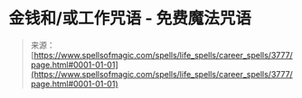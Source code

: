 <!--yml

category: 未分类

date: 2024-06-12 18:37:30

-->

# **金钱和/或工作咒语** - 免费魔法咒语

> 来源：[https://www.spellsofmagic.com/spells/life_spells/career_spells/3777/page.html#0001-01-01](https://www.spellsofmagic.com/spells/life_spells/career_spells/3777/page.html#0001-01-01)
